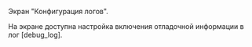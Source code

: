 Экран "Конфигурация логов".

На экране доступна настройка включения отладочной информации в лог [debug_log].